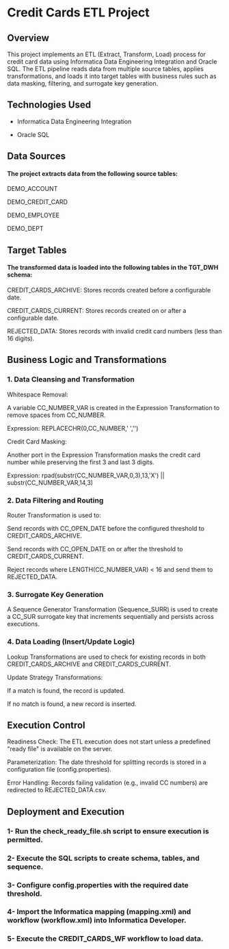 # Credit Cards ETL Project

## Overview

This project implements an ETL (Extract, Transform, Load) process for credit card data using Informatica Data Engineering Integration and Oracle SQL. The ETL pipeline reads data from multiple source tables, applies transformations, and loads it into target tables with business rules such as data masking, filtering, and surrogate key generation.

## Technologies Used

- Informatica Data Engineering Integration

- Oracle SQL


## Data Sources

#### The project extracts data from the following source tables:

DEMO_ACCOUNT

DEMO_CREDIT_CARD

DEMO_EMPLOYEE

DEMO_DEPT

## Target Tables

#### The transformed data is loaded into the following tables in the TGT_DWH schema:

CREDIT_CARDS_ARCHIVE: Stores records created before a configurable date.

CREDIT_CARDS_CURRENT: Stores records created on or after a configurable date.

REJECTED_DATA: Stores records with invalid credit card numbers (less than 16 digits).

## Business Logic and Transformations

### 1. Data Cleansing and Transformation

Whitespace Removal:

A variable CC_NUMBER_VAR is created in the Expression Transformation to remove spaces from CC_NUMBER.

Expression: REPLACECHR(0,CC_NUMBER,' ','')

Credit Card Masking:

Another port in the Expression Transformation masks the credit card number while preserving the first 3 and last 3 digits.

Expression: rpad(substr(CC_NUMBER_VAR,0,3),13,'X') || substr(CC_NUMBER_VAR,14,3)

### 2. Data Filtering and Routing

Router Transformation is used to:

Send records with CC_OPEN_DATE before the configured threshold to CREDIT_CARDS_ARCHIVE.

Send records with CC_OPEN_DATE on or after the threshold to CREDIT_CARDS_CURRENT.

Reject records where LENGTH(CC_NUMBER_VAR) < 16 and send them to REJECTED_DATA.

### 3. Surrogate Key Generation

A Sequence Generator Transformation (Sequence_SURR) is used to create a CC_SUR surrogate key that increments sequentially and persists across executions.

### 4. Data Loading (Insert/Update Logic)

Lookup Transformations are used to check for existing records in both CREDIT_CARDS_ARCHIVE and CREDIT_CARDS_CURRENT.

Update Strategy Transformations:

If a match is found, the record is updated.

If no match is found, a new record is inserted.

## Execution Control

Readiness Check: The ETL execution does not start unless a predefined "ready file" is available on the server.

Parameterization: The date threshold for splitting records is stored in a configuration file (config.properties).

Error Handling: Records failing validation (e.g., invalid CC numbers) are redirected to REJECTED_DATA.csv.

## Deployment and Execution

### 1- Run the check_ready_file.sh script to ensure execution is permitted.

### 2- Execute the SQL scripts to create schema, tables, and sequence.

### 3- Configure config.properties with the required date threshold.

### 4- Import the Informatica mapping (mapping.xml) and workflow (workflow.xml) into Informatica Developer.

### 5- Execute the CREDIT_CARDS_WF workflow to load data.
